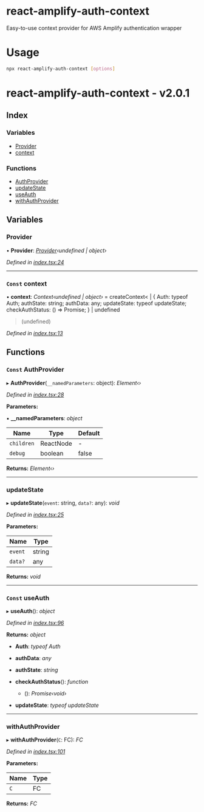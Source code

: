 
<a name="readmemd"></a>

# react-amplify-auth-context

Easy-to-use context provider for AWS Amplify authentication wrapper


<a name="__climd"></a>

# Usage
```bash
npx react-amplify-auth-context [options]
```

<a name="_librarymd"></a>


# react-amplify-auth-context - v2.0.1

## Index

### Variables

* [Provider](#provider)
* [context](#const-context)

### Functions

* [AuthProvider](#const-authprovider)
* [updateState](#updatestate)
* [useAuth](#const-useauth)
* [withAuthProvider](#withauthprovider)

## Variables

###  Provider

• **Provider**: *[Provider](#provider)‹undefined | object›*

*Defined in [index.tsx:24](https://github.com/rhdeck/react-amplify-auth-context/blob/e5a3437/src/index.tsx#L24)*

___

### `Const` context

• **context**: *Context‹undefined | object›* = createContext<
    | {
        Auth: typeof Auth;
        authState: string;
        authData: any;
        updateState: typeof updateState;
        checkAuthStatus: () => Promise<void>;
      }
    | undefined
  >(undefined)

*Defined in [index.tsx:13](https://github.com/rhdeck/react-amplify-auth-context/blob/e5a3437/src/index.tsx#L13)*

## Functions

### `Const` AuthProvider

▸ **AuthProvider**(`__namedParameters`: object): *Element‹›*

*Defined in [index.tsx:28](https://github.com/rhdeck/react-amplify-auth-context/blob/e5a3437/src/index.tsx#L28)*

**Parameters:**

▪ **__namedParameters**: *object*

Name | Type | Default |
------ | ------ | ------ |
`children` | ReactNode | - |
`debug` | boolean | false |

**Returns:** *Element‹›*

___

###  updateState

▸ **updateState**(`event`: string, `data?`: any): *void*

*Defined in [index.tsx:25](https://github.com/rhdeck/react-amplify-auth-context/blob/e5a3437/src/index.tsx#L25)*

**Parameters:**

Name | Type |
------ | ------ |
`event` | string |
`data?` | any |

**Returns:** *void*

___

### `Const` useAuth

▸ **useAuth**(): *object*

*Defined in [index.tsx:96](https://github.com/rhdeck/react-amplify-auth-context/blob/e5a3437/src/index.tsx#L96)*

**Returns:** *object*

* **Auth**: *typeof Auth*

* **authData**: *any*

* **authState**: *string*

* **checkAuthStatus**(): *function*

  * (): *Promise‹void›*

* **updateState**: *typeof updateState*

___

###  withAuthProvider

▸ **withAuthProvider**(`C`: FC): *FC*

*Defined in [index.tsx:101](https://github.com/rhdeck/react-amplify-auth-context/blob/e5a3437/src/index.tsx#L101)*

**Parameters:**

Name | Type |
------ | ------ |
`C` | FC |

**Returns:** *FC*
